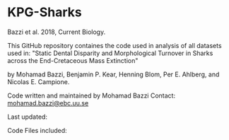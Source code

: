 # KPG-Sharks
Bazzi et al. 2018, Current Biology.

This GitHub repository containes the code used in analysis of all datasets used in: 
"Static Dental Disparity and Morphological Turnover in Sharks across the End-Cretaceous Mass Extinction"

by Mohamad Bazzi, Benjamin P. Kear, Henning Blom, Per E. Ahlberg, and Nicolas E. Campione.

Code written and maintained by Mohamad Bazzi
Contact: mohamad.bazzi@ebc.uu.se

Last updated:

Code Files included: 
